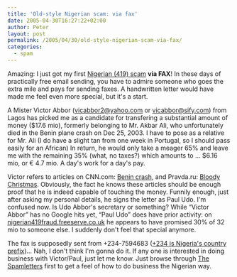 ```yaml
---
title: 'Old-style Nigerian scam: via fax'
date: 2005-04-30T16:27:22+02:00
author: Peter
layout: post
permalink: /2005/04/30/old-style-nigerian-scam-via-fax/
categories:
  - spam
---
```

Amazing: I just got my first [Nigerian (419) scam](http://en.wikipedia.org/wiki/Advance_fee_fraud) **via FAX**! In these days of practically free email sending, you have to admire someone who goes the extra mile and pays for sending faxes. A handwritten letter would have made me feel even more special, but it's a start. 

A Mister Victor Abbor (<vicabbor2@yahoo.com> or <vicabbor@sify.com>) from Lagos has picked me as a candidate for transfering a substantial amount of money ($17.6 mio), formerly belonging to Mr. Akbar Ali, who unfortunately died in the Benin plane crash on Dec 25, 2003. I have to pose as a relative for Mr. Ali (I do have a slight tan from one week in Portugal, so I should pass easily for an African) In return, he would only take a meager 65% and leave me with the remaining 35% (what, no taxes?) which amounts to &#8230; $6.16 mio, or &euro; 4.7 mio. A day's work for a day's pay.

Victor refers to articles on CNN.com: [Benin crash](http://www.cnn.com/2003/WORLD/africa/12/26/benin.crash/), and Pravda.ru: [Bloody Christmas](http://english.pravda.ru/accidents/21/97/384/11653_Aircrash.html). Obviously, the fact he knows these articles should be enough proof that he is indeed capable of touching the money. Funnily enough, just after asking my personal details, he signs the letter as Paul Udo. I'm confused now. Is Udo Abbor's secretary or something? While &#8220;Victor Abbor&#8221; has no Google hits yet, &#8220;Paul Udo&#8221; does have prior activity: on [nigerian419fraud.freeserve.co.uk](http://www.nigerian419fraud.freeserve.co.uk/first%20year.htm) he appears to have promised 30% of 32 mio to someone else. I suddenly don't feel that special anymore.

The fax is supposedly sent from +234-7594683 ([+234 is Nigeria's country prefix](http://kropla.com/dialcode.htm))&#8230; Nah, I don't think I'm gonna do it. If any one is interested in doing business with Victor/Paul, just let me know. Just browse through [The Spamletters](http://www.thespamletters.com/) first to get a feel of how to do business the Nigerian way.
